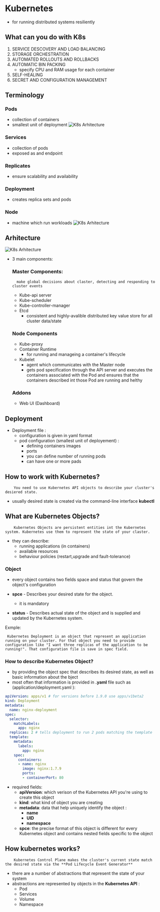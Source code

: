 # Kubernetes
- for running distributed systems resiliently
## What can you do with K8s
1. SERVICE DESCOVERY AND LOAD BALANCING
2. STORAGE ORCHESTRATION
3. AUTOMATED ROLLOUTS AND ROLLBACKS
4. AUTOMATIC BIN PACKING
    -  specify CPU and RAM usage for each container 
5. SELF-HEALING
6. SECRET AND CONFIGURATION MANAGEMENT

## Terminology
### Pods
 - collection of containers
- smallest unit of deployment
![K8s Arhitecture](./pictures/pods.jpg)
### Services
- collection of pods
- exposed as and endpoint
### Replicates
- ensure scalability and availability
### Deployment
- creates replica sets and pods
### Node
- machine which run workloads
![K8s Arhitecture](./pictures/node.jpg)
## Arhitecture
![K8s Arhitecture](./pictures/k8s_arhitecture.jpg)
- 3 main components:
    ### Master Components:

        make global decisions about claster, detecting and responding to cluster events

    - Kube-api server
    - Kube-scheduler
    - Kube-controller-manager
    - Etcd
        - consistent and highly-avalible distributed key value store for all cluster data/state
        

    ### Node Components
    - Kube-proxy
    - Container Runtime
        - for running and manageing a container's lifecycle
    - Kubelet
        - agent which communicates with the Master node
        - gets pod specification through the API server and executes the containers associated with the Pod and ensures that the containers described int those Pod are running and helthy

    ### Addons
    - Web UI (Dashboard)
 ## Deployment           
 - Deployment file :
    * configuration is given in yaml format
    * pod configuration (smallest unit of deployement) :
        - defining containers images
        - ports
        - you can define number of running pods
        - can have one or more pads

## How to work with Kubernetes?
        You need to use Kubernetes API objects to describe your cluster's desiered state.
- usually desired state is created via the command-line interface **kubectl**

## What are Kubernetes Objects?
        Kubernetes Objects are persistent entities int the Kubernetes system. Kubernetes use them to represent the state of your claster.
- they can describe:
    - running applications (in containers)
    - available resources
    - behaviour policies (restart,upgrade and fault-tolerance)
### Object
- every object contains two fields space and status that govern the object's configuration
- **spce** - Describes your desired state for the object.
    - it is mandatory

- **status** - Describes actual state of the object and is supplied and updated by the Kubernetes system.

Exmple:

     Kubernetes Deployment is an object that represent an application running on your cluster. For that object you need to provide configuration like "I want three replicas of the application to be running!". That configuration file is save in spec field.

### How to describe Kubernetes Object?
- by providing the object spec that describes its desired state, as well as basic information about the bject 
- most often that information is provided in **.yaml** file such as (application/deployment.yaml ):

```yaml
apiVersion: apps/v1 # for versions before 1.9.0 use apps/v1beta2
kind: Deployment
metadata:
  name: nginx-deployment
spec:
  selector:
    matchLabels:
      app: nginx
  replicas: 2 # tells deployment to run 2 pods matching the template
  template:
    metadata:
      labels:
        app: nginx
    spec:
      containers:
      - name: nginx
        image: nginx:1.7.9
        ports:
        - containerPort: 80
```
- required fields:
    - **apiVersion**: which verison of the Kubernetes API you're using to create this object
    - **kind**: what kind of object you are creating
    - **metadata**: data that help uniquely identify the object :
        - **name**
        - **UID**
        - **namespace**
    - **spce**: the precise format of this object is different for every Kubernetes object and contains nested fields specific to the object


## How kubernetes works?
        Kubernetes Control Plane makes the cluster's current state match the desired state via the **Pod Lifecycle Event Generator**
- there are a number of abstractions that represent the state of your system
- abstractions are represented by objects in the **Kubernetes API** :
    - Pod
    - Services
    - Volume
    - Namespace
